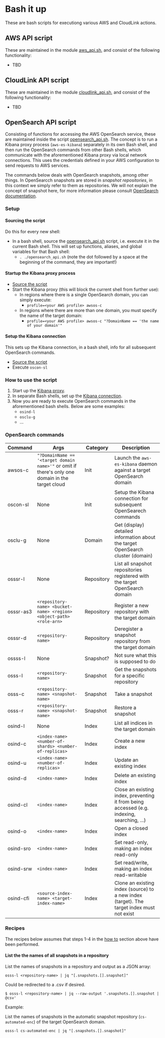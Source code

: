 # Bash it up

These are bash scripts for executiong various AWS and CloudLink actions.

## AWS API script

These are maintained in the module [aws_api.sh](./aws_api.sh), and consist of the following functionality:
- TBD

## CloudLink API script

These are maintained in the module [cloudlink_api.sh](./cloudlink_api.sh), and consist of the following functionality:
- TBD

## OpenSearch API script

Consisting of functions for accessing the AWS OpenSearch service, these are maintained inside the script [opensearch_api.sh](./opensearch_api.sh).
The concept is to run a Kibana proxy process (`aws-es-kibana`) separately in its own Bash shell, and then run the OpenSearch commands from other Bash shells, which communicate with the aforementioned Kibana proxy via local network connections.
This uses the credentials defined in your AWS configuration to send requests to AWS services.

The commands below deals with OpenSearch snapshots, among other things.
In OpenSearcch snapshots are stored in _snapshot repositories_, in this context we simply refer to them as repositories.
We will not explain the concept of snapshot here, for more information please consult [OpenSearch documentation](https://docs.aws.amazon.com/opensearch-service/latest/developerguide/managedomains-snapshots.html). 

### Setup

#### Sourcing the script

Do this for every new shell:

- In a bash shell, source the [opensearch_api.sh](./opensearch_api.sh) script, i.e. execute it in the current Bash shell. This will set up functions, aliases, and global variables for that Bash shell:
   - `. ./opensearch_api.sh` (note the dot followed by a space at the beginning of the command, they are important!)

#### Startup the Kibana proxy process

- [Source the script](#sourcing-the-script)
- Start the Kibana proxy (this will block the current shell from further use):
   - In regions where there is a single OpenSearch domain, you can simply execute:
     - `profile=<your AWS profile> awsos-c`
   - In regions where there are more than one domain, you must specify the name of the target domain:
     - `profile=<your AWS profile> awsos-c "?DomainName == 'the name of your domain'"`

#### Setup the Kibana connection

This sets up the Kibana connection, in a bash shell, info for all subsequent OpenSearch commands.
   - [Source the script](#sourcing-the-script)
   - Execute `oscon-sl`

### How to use the script

1. Start up the [Kibana proxy](#startup-the-kibana-proxy-process).
1. In separate Bash shells, set up the [Kibana connection](#setup-the-kibana-connection).
1. Now you are ready to execute OpenSearch commands in the aforementioned bash shells. Below are some examples:
   - `osind-l`
   - `osclu-g`
   - ...

### OpenSearch commands

|Command|Args|Category|Description|
|--|--|--|--|
|awsos-c|`"?DomainName == '<target domain name>'"` or omit if there's only one domain in the target cloud|Init|Launch the `aws-es-kibana` daemon against a target OpenSearch domain|
|oscon-sl|None|Init|Setup the Kibana connection for subsequent OpenSearech commands|
|osclu-g|None|Domain|Get (display) detailed information about the target OpenSearch cluster (domain)|
|osssr-l|None|Repository|List all snapshot repositories registered with the target OpenSearch domain|
|osssr-as3|`<repository-name> <bucket-name> <region> <object-path> <role-arn>`|Repository|Register a new repository with the target domain|
|osssr-d|`<repository-name>`|Repository|Deregister a snapshot repository from the target domain|
|ossss-l|None|Snapshot?|Not sure what this is supposed to do|
|osss-l|`<repository-name>`|Snapshot|Get the snapshots for a specific repository|
|osss-c|`<repository-name> <snapshot-name>`|Snapshot|Take a snapshot|
|osss-r|`<repository-name> <snapshot-name>`|Snapshot|Restore a snapshot|
|osind-l|None|Index|List all indices in the target domain|
|osind-c|`<index-name> <number-of-shards> <number-of-replicas>`|Index|Create a new index|
|osind-u|`<index-name> <number-of-replicas>`|Index|Update an existing index|
|osind-d|`<index-name>`|Index|Delete an existing index|
|osind-cl|`<index-name>`|Index|Close an existing index, preventing it from being accessed (e.g. indexing, searching, ...)|
|osind-o|`<index-name>`|Index|Open a closed index|
|osind-sro|`<index-name>`|Index|Set read-only, making an index read-only|
|osind-srw|`<index-name>`|Index|Set read/write, making an index read-writable|
|osind-cfi|`<source-index-name> <target-index-name>`|Index|Clone an existing index (source) to a new index (target). The target index must not exist|

### Recipes

The recipes below assumes that steps 1-4 in the [how to](#how-to-use-the-script) section above have been performed.

#### List the the names of all snapshots in a repository

List the names of snapshots in  a repository and output as a JSON array:

`osss-l <repository-name> | jq "[.snapshots.[].snapshot]"`

Could be redirected to a .csv if desired.

`$ osss-l <repository-name> | jq --raw-output '.snapshots.[].snapshot | @csv'`

Example:

List the names of snapshots in the automatic snapshot repository (`cs-automated-enc`) of the target OpenSearch domain.

`osss-l cs-automated-enc | jq "[.snapshots.[].snapshot]"`